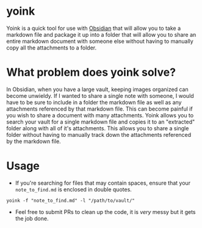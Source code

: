 # yoink
Yoink is a quick tool for use with [Obsidian](https://obsidian.md) that will allow you to take a markdown file and package it up into a folder that will allow you to share an entire markdown document with someone else without having to manually copy all the attachments to a folder.

# What problem does yoink solve?
In Obsidian, when you have a large vault, keeping images organized can become unwieldy. If I wanted to share a single note with someone, I would have to be sure to include in a folder the markdown file as well as any attachments referenced by that markdown file. This can become painful if you wish to share a document with many attachments. Yoink allows you to search your vault for a single markdown file and copies it to an "extracted" folder along with all of it's attachments. This allows you to share a single folder without having to manually track down the attachments referenced by the markdown file.


# Usage
- If you're searching for files that may contain spaces, ensure that your `note_to_find.md` is enclosed in double quotes.

`yoink -f "note_to_find.md" -l "/path/to/vault/"`



- Feel free to submit PRs to clean up the code, it is *very* messy but it gets the job done.
